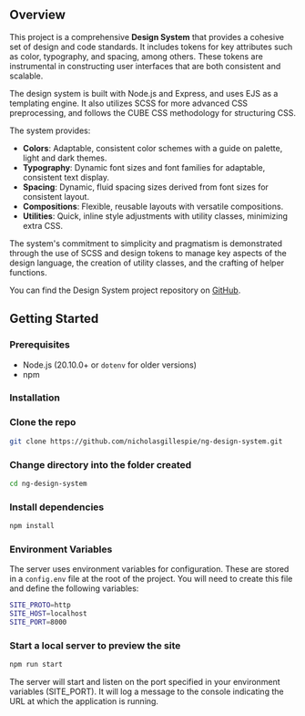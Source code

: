 ## Overview

This project is a comprehensive **Design System** that provides a cohesive set of design and code standards. It includes tokens for key attributes such as color, typography, and spacing, among others. These tokens are instrumental in constructing user interfaces that are both consistent and scalable.

The design system is built with Node.js and Express, and uses EJS as a templating engine. It also utilizes SCSS for more advanced CSS preprocessing, and follows the CUBE CSS methodology for structuring CSS.

The system provides:

- **Colors**: Adaptable, consistent color schemes with a guide on palette, light and dark themes.
- **Typography**: Dynamic font sizes and font families for adaptable, consistent text display.
- **Spacing**: Dynamic, fluid spacing sizes derived from font sizes for consistent layout.
- **Compositions**: Flexible, reusable layouts with versatile compositions.
- **Utilities**: Quick, inline style adjustments with utility classes, minimizing extra CSS.

The system's commitment to simplicity and pragmatism is demonstrated through the use of SCSS and design tokens to manage key aspects of the design language, the creation of utility classes, and the crafting of helper functions.

You can find the Design System project repository on [GitHub](https://github.com/nicholasgillespie/ng-design-system.git).

## Getting Started

### Prerequisites

- Node.js (20.10.0+ or `dotenv` for older versions)
- npm

### Installation

### Clone the repo

```bash
git clone https://github.com/nicholasgillespie/ng-design-system.git
```

### Change directory into the folder created

```bash
cd ng-design-system
```

### Install dependencies

```bash
npm install
```

### Environment Variables

The server uses environment variables for configuration. These are stored in a `config.env` file at the root of the project. You will need to create this file and define the following variables:

```bash
SITE_PROTO=http
SITE_HOST=localhost
SITE_PORT=8000
```

### Start a local server to preview the site

```bash
npm run start
```

The server will start and listen on the port specified in your environment variables (SITE_PORT). It will log a message to the console indicating the URL at which the application is running.
